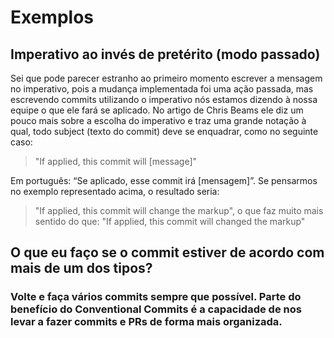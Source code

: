 

# Exemplos

## Imperativo ao invés de pretérito (modo passado)

Sei que pode parecer estranho ao primeiro momento escrever a mensagem no imperativo, pois a mudança implementada foi uma ação passada, mas escrevendo commits utilizando o imperativo nós estamos dizendo à nossa equipe o que ele fará se aplicado. No artigo de Chris Beams ele diz um pouco mais sobre a escolha do imperativo e traz uma grande notação à qual, todo subject (texto do commit) deve se enquadrar, como no seguinte caso:

> "If applied, this commit will [message]"

Em português: “Se aplicado, esse commit irá [mensagem]”. Se pensarmos no exemplo representado acima, o resultado seria:

> "If applied, this commit will change the markup", o que faz muito mais sentido do que: "If applied, this commit will changed the markup"

##  

## O que eu faço se o commit estiver de acordo com mais de um dos tipos?

### Volte e faça vários commits sempre que possível. Parte do benefício do Conventional Commits é a capacidade de nos levar a fazer commits e PRs de forma mais organizada.

